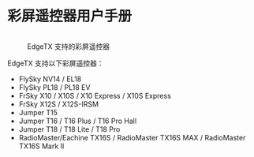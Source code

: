 # 彩屏遥控器用户手册

<figure><img src="https://edgetx-static.zkl2333.com/colorradios.png" alt=""><figcaption><p>EdgeTX 支持的彩屏遥控器</p></figcaption></figure>

EdgeTX 支持以下彩屏遥控器：

* FlySky NV14 / EL18
* FlySky PL18 / PL18 EV
* FrSky X10 / X10S / X10 Express / X10S Express
* FrSky X12S / X12S-IRSM
* Jumper T15
* Jumper T16 / T16 Plus / T16 Pro Hall
* Jumper T18 / T18 Lite / T18 Pro
* RadioMaster/Eachine TX16S / RadioMaster TX16S MAX / RadioMaster TX16S Mark II